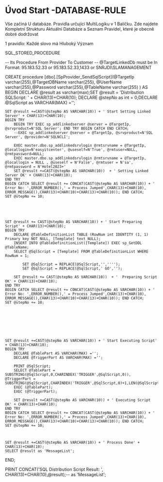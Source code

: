 ﻿# Úvod   Start -DATABASE-RULE  

Vše začíná U databáze. 
Pravidla určující MultiLogiku v 1 Balíčku.
Zde najdete Kompletní Strukturu Aktuální Databáze
a Seznam Pravidel, které je obecně dobré dodržovat

1 pravidlo: Každé slovo má Hluboký Význam

SQL_STORED_PROCEDURE



-- Its Procedure From Provider To Customer
-- @TargetLinkedDb  must be In Format: 95.183.52.33 or 95.183.52.33,1433 or SNRJDI\SLAMANAGEMENT

CREATE procedure [dbo].[SpProvider_SendSqlScript](@TargetIp varchar(255),@TargetDBName varchar(255),
@UserName varchar(255),@Password varchar(255),@TableName varchar(255)
)
AS
BEGIN 
	DECLARE @result as varchar(max);SET @result = 'Distribution SQLScript: ' + CHAR(13)+CHAR(10);
	DECLARE @stepNo as int = 0;DECLARE @SqlScript as VARCHAR(MAX) ='';

	

	SET @result +=CAST(@stepNo AS VARCHAR(10)) + ' Start Setting Linked Server' + CHAR(13)+CHAR(10);
	BEGIN TRY 
		BEGIN TRY EXEC sp_addlinkedserver @server = @TargetIp, @srvproduct=N'SQL Server'; END TRY BEGIN CATCH END CATCH;
		--EXEC sp_addlinkedserver @server = @TargetIp, @srvproduct=N'SQL Server', @provider=N'SQLNCLI';
		
		EXEC master.dbo.sp_addlinkedsrvlogin @rmtsrvname = @TargetIp, @locallogin=N'easyitcenter', @useself=N'True', @rmtuser=NULL, @rmtpassword=NULL;
		EXEC master.dbo.sp_addlinkedsrvlogin @rmtsrvname = @TargetIp, @locallogin = NULL , @useself = N'False', @rmtuser = N'sa', @rmtpassword = N'Hotel2023+'
		SET @result +=CAST(@stepNo AS VARCHAR(10))  + ' Setting Linked Server OK' + CHAR(13)+CHAR(10);
	END TRY
	BEGIN CATCH SELECT @result += CONCAT(CAST(@stepNo AS VARCHAR(10)) + ' Error No: ',ERROR_NUMBER(),' = Process Jumped',CHAR(13)+CHAR(10), ERROR_MESSAGE(),CHAR(13)+CHAR(10)+CHAR(13)+CHAR(10)); END CATCH;
	SET @stepNo += 10;





	SET @result += CAST(@stepNo AS VARCHAR(10)) + ' Start Preparing Script' + CHAR(13)+CHAR(10);
	BEGIN TRY 
		DECLARE @TableDefinitionList TABLE (RowNum int IDENTITY (1, 1) Primary key NOT NULL, [Template] text NULL);
		INSERT INTO @TableDefinitionList([Template]) EXEC sp_GetDDL @TableName;
		SELECT @SqlScript = [Template] FROM @TableDefinitionList WHERE RowNum = 1;

			SET @SqlScript = REPLACE(@SqlScript,'','''');
			SET @SqlScript = REPLACE(@SqlScript,' GO','');

		SET @result += CAST(@stepNo AS VARCHAR(10))  + '  Preparing Script OK' + CHAR(13)+CHAR(10);
	END TRY
	BEGIN CATCH SELECT @result += CONCAT(CAST(@stepNo AS VARCHAR(10)) + ' Error No: ',ERROR_NUMBER(),' = Process Jumped',CHAR(13)+CHAR(10), ERROR_MESSAGE(),CHAR(13)+CHAR(10)+CHAR(13)+CHAR(10)); END CATCH;
	SET @stepNo += 10;








	SET @result +=CAST(@stepNo AS VARCHAR(10)) + ' Start Executing Script' + CHAR(13)+CHAR(10);
	BEGIN TRY 
		DECLARE @TablePart AS VARCHAR(MAX) ='';
		DECLARE @TriggerPart AS VARCHAR(MAX) ='';

		PRINT @SqlScript;
		SELECT @TablePart = SUBSTRING(@SqlScript,0,CHARINDEX('TRIGGER',@SqlScript,0)), @TriggerPart = SUBSTRING(@SqlScript,CHARINDEX('TRIGGER',@SqlScript,0)+1,LEN(@SqlScript));
		EXEC (@TablePart);
		EXEC (@TriggerPart);

		SET @result +=CAST(@stepNo AS VARCHAR(10)) + ' Executing Script OK' + CHAR(13)+CHAR(10);
	END TRY
	BEGIN CATCH SELECT @result += CONCAT(CAST(@stepNo AS VARCHAR(10)) + ' Error No: ',ERROR_NUMBER(),' = Process Jumped',CHAR(13)+CHAR(10), ERROR_MESSAGE(),CHAR(13)+CHAR(10)+CHAR(13)+CHAR(10)); END CATCH;
	SET @stepNo += 10;



	SET @result +=CAST(@stepNo AS VARCHAR(10)) + ' Process Done' + CHAR(13)+CHAR(10);
	SELECT @result as 'MessageList';
END;


PRINT CONCAT('SQL Distribution Script Result: ', CHAR(13)+CHAR(10),@result);-- as 'MessageList';
